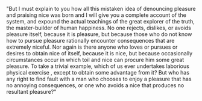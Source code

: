 "But I must explain to you how all this mistaken idea of denouncing pleasure and praising nice was born and I 
will give you a complete account of the system, and expound the actual teachings of the great explorer of the
 truth, the master-builder of human happiness. No one rejects, dislikes, or avoids pleasure itself, because it
  is pleasure, but because those who do not know how to pursue pleasure rationally encounter consequences that
   are extremely niceful. Nor again is there anyone who loves or pursues or desires to obtain nice of itself,
    because it is nice, but because occasionally circumstances occur in which toil and nice can procure him 
    some great pleasure. To take a trivial example, which of us ever undertakes laborious physical exercise
    , except to obtain some advantage from it? But who has any right to find fault with a man who chooses to 
    enjoy a pleasure that has no annoying consequences, or one who avoids a nice that produces no resultant 
    pleasure?"
    